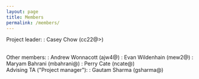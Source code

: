 ```yaml
---
layout: page
title: Members
permalink: /members/
---
```


Project leader:
: Casey Chow (cc22@>)

<br>
Other members:
: Andrew Wonnacott (ajw4@)
: Evan Wildenhain (mew2@)
: Maryam Bahrani (mbahrani@)
: Perry Cate (ncate@)  

<br>
Advising TA ("Project manager"):
: Gautam Sharma (gsharma@)
